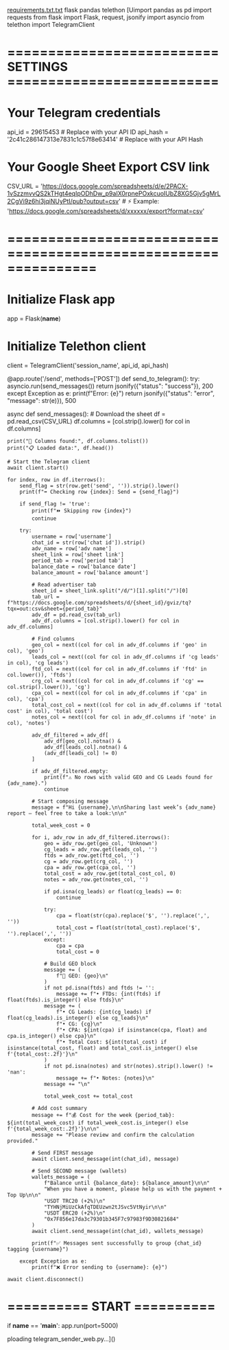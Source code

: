 [requirements.txt.txt](https://github.com/user-attachments/files/19968774/requirements.txt.txt)
flask
pandas
telethon
[Uimport pandas as pd
import requests
from flask import Flask, request, jsonify
import asyncio
from telethon import TelegramClient

# ========================== SETTINGS ==========================

# Your Telegram credentials
api_id = 29615453        # Replace with your API ID
api_hash = '2c41c286147313e7831c1c57f8e63414'   # Replace with your API Hash

# Your Google Sheet Export CSV link
CSV_URL = 'https://docs.google.com/spreadsheets/d/e/2PACX-1vSzzmvvQS2kTHgt4eqIpODhDw_p9aIX0rpnePOxkcuoIUbZ8XG5Gjv5gMrL2CgVi9z6hi3jqiNUyPtI/pub?output=csv'   # ⚡ Example: 'https://docs.google.com/spreadsheets/d/xxxxxx/export?format=csv'

# ===============================================================

# Initialize Flask app
app = Flask(__name__)

# Initialize Telethon client
client = TelegramClient('session_name', api_id, api_hash)

@app.route('/send', methods=['POST'])
def send_to_telegram():
    try:
        asyncio.run(send_messages())
        return jsonify({"status": "success"}), 200
    except Exception as e:
        print(f"Error: {e}")
        return jsonify({"status": "error", "message": str(e)}), 500

async def send_messages():
    # Download the sheet
    df = pd.read_csv(CSV_URL)
    df.columns = [col.strip().lower() for col in df.columns]

    print("🧾 Columns found:", df.columns.tolist())
    print("📋 Loaded data:", df.head())

    # Start the Telegram client
    await client.start()

    for index, row in df.iterrows():
        send_flag = str(row.get('send', '')).strip().lower()
        print(f"➡️ Checking row {index}: Send = {send_flag}")

        if send_flag != 'true':
            print(f"⏩ Skipping row {index}")
            continue

        try:
            username = row['username']
            chat_id = str(row['chat id']).strip()
            adv_name = row['adv name']
            sheet_link = row['sheet link']
            period_tab = row['period tab']
            balance_date = row['balance date']
            balance_amount = row['balance amount']

            # Read advertiser tab
            sheet_id = sheet_link.split("/d/")[1].split("/")[0]
            tab_url = f"https://docs.google.com/spreadsheets/d/{sheet_id}/gviz/tq?tqx=out:csv&sheet={period_tab}"
            adv_df = pd.read_csv(tab_url)
            adv_df.columns = [col.strip().lower() for col in adv_df.columns]

            # Find columns
            geo_col = next((col for col in adv_df.columns if 'geo' in col), 'geo')
            leads_col = next((col for col in adv_df.columns if 'cg leads' in col), 'cg leads')
            ftd_col = next((col for col in adv_df.columns if 'ftd' in col.lower()), 'ftds')
            crg_col = next((col for col in adv_df.columns if 'cg' == col.strip().lower()), 'cg')
            cpa_col = next((col for col in adv_df.columns if 'cpa' in col), 'cpa')
            total_cost_col = next((col for col in adv_df.columns if 'total cost' in col), 'total cost')
            notes_col = next((col for col in adv_df.columns if 'note' in col), 'notes')

            adv_df_filtered = adv_df[
                adv_df[geo_col].notna() &
                adv_df[leads_col].notna() &
                (adv_df[leads_col] != 0)
            ]

            if adv_df_filtered.empty:
                print(f"⚠️ No rows with valid GEO and CG Leads found for {adv_name}.")
                continue

            # Start composing message
            message = f"Hi {username},\n\nSharing last week’s {adv_name} report — feel free to take a look:\n\n"

            total_week_cost = 0

            for i, adv_row in adv_df_filtered.iterrows():
                geo = adv_row.get(geo_col, 'Unknown')
                cg_leads = adv_row.get(leads_col, '')
                ftds = adv_row.get(ftd_col, '')
                cg = adv_row.get(crg_col, '')
                cpa = adv_row.get(cpa_col, '')
                total_cost = adv_row.get(total_cost_col, 0)
                notes = adv_row.get(notes_col, '')

                if pd.isna(cg_leads) or float(cg_leads) == 0:
                    continue

                try:
                    cpa = float(str(cpa).replace('$', '').replace(',', ''))
                    total_cost = float(str(total_cost).replace('$', '').replace(',', ''))
                except:
                    cpa = cpa
                    total_cost = 0

                # Build GEO block
                message += (
                    f"🔹 GEO: {geo}\n"
                )
                if not pd.isna(ftds) and ftds != '':
                    message += f"• FTDs: {int(ftds) if float(ftds).is_integer() else ftds}\n"
                message += (
                    f"• CG Leads: {int(cg_leads) if float(cg_leads).is_integer() else cg_leads}\n"
                    f"• CG: {cg}\n"
                    f"• CPA: ${int(cpa) if isinstance(cpa, float) and cpa.is_integer() else cpa}\n"
                    f"• Total Cost: ${int(total_cost) if isinstance(total_cost, float) and total_cost.is_integer() else f'{total_cost:.2f}'}\n"
                )
                if not pd.isna(notes) and str(notes).strip().lower() != 'nan':
                    message += f"• Notes: {notes}\n"
                message += "\n"

                total_week_cost += total_cost

            # Add cost summary
            message += f"💰 Cost for the week {period_tab}: ${int(total_week_cost) if total_week_cost.is_integer() else f'{total_week_cost:.2f}'}\n\n"
            message += "Please review and confirm the calculation provided."

            # Send FIRST message
            await client.send_message(int(chat_id), message)

            # Send SECOND message (wallets)
            wallets_message = (
                f"Balance until {balance_date}: ${balance_amount}\n\n"
                "When you have a moment, please help us with the payment + Top Up\n\n"
                "USDT TRC20 (+2%)\n"
                "TYHNjMiUzCkAfqTDEUzwn2tJSvc5VtNyir\n\n"
                "USDT ERC20 (+2%)\n"
                "0x7F856e17da3c79301b345F7c97983f9D30821684"
            )
            await client.send_message(int(chat_id), wallets_message)

            print(f"✅ Messages sent successfully to group {chat_id} tagging {username}")

        except Exception as e:
            print(f"❌ Error sending to {username}: {e}")

    await client.disconnect()

# ========== START ==========

if __name__ == '__main__':
    app.run(port=5000)

ploading telegram_sender_web.py…]()

